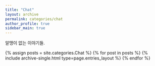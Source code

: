 ```yaml
---
title: "Chat"
layout: archive
permalink: categories/chat
author_profile: true
sidebar_main: true
---
```


알맹이 없는 이야기들.

{% assign posts = site.categories.Chat %}
{% for post in posts %} {% include archive-single.html type=page.entries_layout %} {% endfor %}
